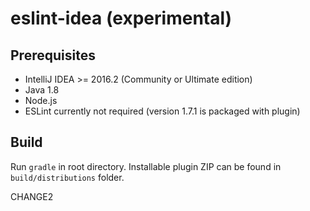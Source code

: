 # eslint-idea (experimental)

## Prerequisites

* IntelliJ IDEA >= 2016.2 (Community or Ultimate edition)
* Java 1.8
* Node.js
* ESLint currently not required (version 1.7.1 is packaged with plugin)

## Build

Run `gradle` in root directory. Installable plugin ZIP can be found in `build/distributions` folder.

CHANGE2
